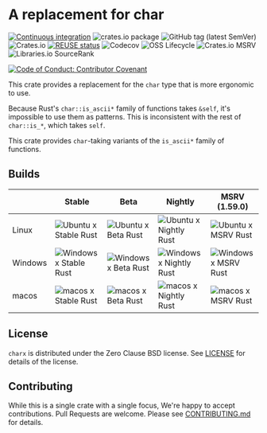 <!--
SPDX-FileCopyrightText: 2022 - 2024 Ali Sajid Imami
SPDX-FileCopyrightText: 2022 - 2024 Soni L.

SPDX-License-Identifier: 0BSD
-->

# A replacement for char

[![Continuous integration](https://github.com/AliSajid/charx/actions/workflows/ci.yaml/badge.svg)](https://github.com/AliSajid/charx/actions/workflows/ci.yaml)
![crates.io package](https://img.shields.io/crates/v/charx.svg)
![GitHub tag (latest SemVer)](https://img.shields.io/github/v/release/AliSajid/charx)
![Crates.io](https://img.shields.io/crates/l/charx)
[![REUSE status](https://api.reuse.software/badge/github.com/AliSajid/brainfoamkit)](https://api.reuse.software/info/github.com/AliSajid/brainfoamkit)
![Codecov](https://img.shields.io/codecov/c/github/AliSajid/charx)
![OSS Lifecycle](https://img.shields.io/osslifecycle?file_url=https%3A%2F%2Fgithub.com%2FAliSajid%2Fcharx%2Fblob%2Fmain%2FOSSMETADATA)
![Crates.io MSRV](https://img.shields.io/crates/msrv/charx)
![Libraries.io SourceRank](https://img.shields.io/librariesio/sourcerank/cargo/charx)

[![Code of Conduct: Contributor Covenant](https://img.shields.io/badge/code_of_conduct-contributor_covenant-14cc21)](https://github.com/EthicalSource/contributor_covenant)

This crate provides a replacement for the `char` type that is more ergonomic to use.

Because Rust's `char::is_ascii*` family of functions takes `&self`, it's impossible to use them as patterns. This is inconsistent with the rest of `char::is_*`, which takes `self`.

This crate provides `char`-taking variants of the `is_ascii*` family of functions.

## Builds

|         | Stable                                                                                                                                                             | Beta                                                                                                                                                           | Nightly                                                                                                                                                              | MSRV (1.59.0)                                                                                                                                                  |
| ------- | ------------------------------------------------------------------------------------------------------------------------------------------------------------------ | -------------------------------------------------------------------------------------------------------------------------------------------------------------- | -------------------------------------------------------------------------------------------------------------------------------------------------------------------- | -------------------------------------------------------------------------------------------------------------------------------------------------------------- |
| Linux   | ![Ubuntu x Stable Rust](https://img.shields.io/endpoint?url=https://gist.githubusercontent.com/AliSajid/d52f912107d7609656370db9d741596c/raw/ubuntu-stable.json)   | ![Ubuntu x Beta Rust](https://img.shields.io/endpoint?url=https://gist.githubusercontent.com/AliSajid/d52f912107d7609656370db9d741596c/raw/ubuntu-beta.json)   | ![Ubuntu x Nightly Rust](https://img.shields.io/endpoint?url=https://gist.githubusercontent.com/AliSajid/d52f912107d7609656370db9d741596c/raw/ubuntu-nightly.json)   | ![Ubuntu x MSRV Rust](https://img.shields.io/endpoint?url=https://gist.githubusercontent.com/AliSajid/d52f912107d7609656370db9d741596c/raw/ubuntu-msrv.json)   |
| Windows | ![Windows x Stable Rust](https://img.shields.io/endpoint?url=https://gist.githubusercontent.com/AliSajid/d52f912107d7609656370db9d741596c/raw/windows-stable.json) | ![Windows x Beta Rust](https://img.shields.io/endpoint?url=https://gist.githubusercontent.com/AliSajid/d52f912107d7609656370db9d741596c/raw/windows-beta.json) | ![Windows x Nightly Rust](https://img.shields.io/endpoint?url=https://gist.githubusercontent.com/AliSajid/d52f912107d7609656370db9d741596c/raw/windows-nightly.json) | ![Windows x MSRV Rust](https://img.shields.io/endpoint?url=https://gist.githubusercontent.com/AliSajid/d52f912107d7609656370db9d741596c/raw/windows-msrv.json) |
| macos   | ![macos x Stable Rust](https://img.shields.io/endpoint?url=https://gist.githubusercontent.com/AliSajid/d52f912107d7609656370db9d741596c/raw/macos-stable.json)     | ![macos x Beta Rust](https://img.shields.io/endpoint?url=https://gist.githubusercontent.com/AliSajid/d52f912107d7609656370db9d741596c/raw/macos-beta.json)     | ![macos x Nightly Rust](https://img.shields.io/endpoint?url=https://gist.githubusercontent.com/AliSajid/d52f912107d7609656370db9d741596c/raw/macos-nightly.json)     | ![macos x MSRV Rust](https://img.shields.io/endpoint?url=https://gist.githubusercontent.com/AliSajid/d52f912107d7609656370db9d741596c/raw/macos-msrv.json)     |

## License

`charx` is distributed under the Zero Clause BSD license. See [LICENSE](LICENSE) for details of the license.

## Contributing

While this is a single crate with a single focus, We're happy to accept contributions. Pull Requests are welcome. Please see [CONTRIBUTING.md](CONTRIBUTING.md) for details.
